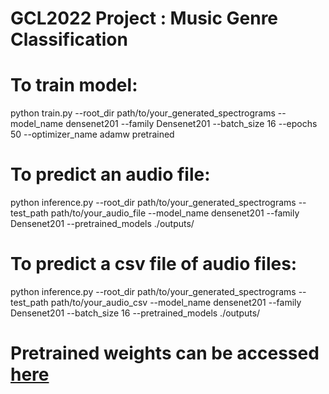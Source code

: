 # GCL2022 Project : Music Genre Classification

# To train model:

  python train.py --root_dir path/to/your_generated_spectrograms --model_name densenet201 --family Densenet201 --batch_size 16 --epochs 50 --optimizer_name adamw pretrained 
  
# To predict an audio file:

  python inference.py --root_dir path/to/your_generated_spectrograms --test_path path/to/your_audio_file --model_name densenet201 --family Densenet201 --pretrained_models ./outputs/
  
# To predict a csv file of audio files:

  python inference.py --root_dir path/to/your_generated_spectrograms --test_path path/to/your_audio_csv --model_name densenet201 --family Densenet201 --batch_size 16 --pretrained_models ./outputs/
  
 
# Pretrained weights can be accessed [here](https://drive.google.com/file/d/1-HxKatiuRyHGkIjOGm-KlaZcRoP4MIfv/view?usp=sharing)
